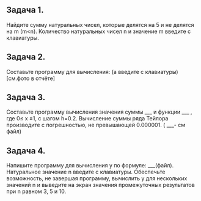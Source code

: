 ## Задача 1.
Найдите сумму натуральных чисел, которые делятся на 5 и не делятся на m (m<n). Количество натуральных чисел n и значение m введите с клавиатуры.
## Задача 2.
Составьте программу для вычисления: (a введите с клавиатуры)
 [см.фото в отчёте]
## Задача 3.
Составьте программу вычисления значения суммы ___ и функции ___ , где 0≤ х ≤1, с шагом h=0.2. Вычисление суммы ряда Тейлора производите с погрешностью, не превышающей 0.000001. ( ___- см файл)
## Задача 4. 
Напишите программу для вычисления у по формуле:	___(файл).
Натуральное значение n введите с клавиатуры. Обеспечьте возможность, не завершая программу, вычислить y для нескольких значений n и выведите на экран значения промежуточных результатов при n равном 3, 5 и 10. 
